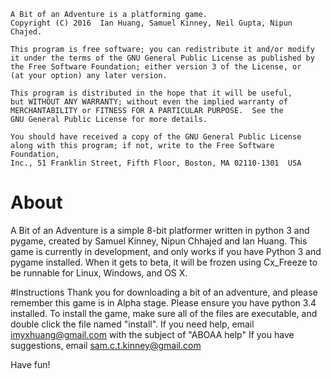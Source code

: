     A Bit of an Adventure is a platforming game.
    Copyright (C) 2016  Ian Huang, Samuel Kinney, Neil Gupta, Nipun Chajed.

    This program is free software; you can redistribute it and/or modify
    it under the terms of the GNU General Public License as published by
    the Free Software Foundation; either version 3 of the License, or
    (at your option) any later version.

    This program is distributed in the hope that it will be useful,
    but WITHOUT ANY WARRANTY; without even the implied warranty of
    MERCHANTABILITY or FITNESS FOR A PARTICULAR PURPOSE.  See the
    GNU General Public License for more details.

    You should have received a copy of the GNU General Public License
    along with this program; if not, write to the Free Software Foundation,
    Inc., 51 Franklin Street, Fifth Floor, Boston, MA 02110-1301  USA

# About
A Bit of an Adventure is a simple 8-bit platformer written in python 3 and pygame, created by Samuel Kinney, Nipun Chhajed and Ian Huang.
This game is currently in development, and only works if you have Python 3 and pygame installed. When it gets to beta, it will be frozen using Cx_Freeze to be runnable for Linux, Windows, and OS X.

#Instructions
Thank you for downloading a bit of an adventure, and please remember this game is in Alpha stage.
Please ensure you have python 3.4 installed.
To install the game, make sure all of the files are executable, and double click the file named "install".
If you need help, email imyxhuang@gmail.com with the subject of "ABOAA help"
If you have suggestions, email sam.c.t.kinney@gmail.com

Have fun!
